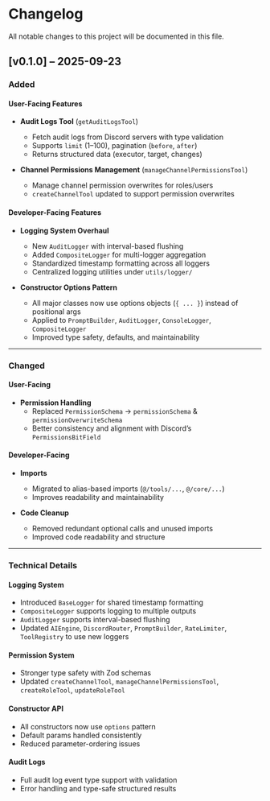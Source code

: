 # Changelog

All notable changes to this project will be documented in this file.

## [v0.1.0] – 2025-09-23

### Added

#### User-Facing Features
- **Audit Logs Tool** (`getAuditLogsTool`)  
  - Fetch audit logs from Discord servers with type validation  
  - Supports `limit` (1–100), pagination (`before`, `after`)  
  - Returns structured data (executor, target, changes)  

- **Channel Permissions Management** (`manageChannelPermissionsTool`)  
  - Manage channel permission overwrites for roles/users  
  - `createChannelTool` updated to support permission overwrites  

#### Developer-Facing Features
- **Logging System Overhaul**  
  - New `AuditLogger` with interval-based flushing  
  - Added `CompositeLogger` for multi-logger aggregation  
  - Standardized timestamp formatting across all loggers  
  - Centralized logging utilities under `utils/logger/`  

- **Constructor Options Pattern**  
  - All major classes now use options objects (`{ ... }`) instead of positional args  
  - Applied to `PromptBuilder`, `AuditLogger`, `ConsoleLogger`, `CompositeLogger`  
  - Improved type safety, defaults, and maintainability  

---

### Changed

#### User-Facing
- **Permission Handling**  
  - Replaced `PermissionSchema` → `permissionSchema` & `permissionOverwriteSchema`  
  - Better consistency and alignment with Discord’s `PermissionsBitField`  

#### Developer-Facing
- **Imports**  
  - Migrated to alias-based imports (`@/tools/...`, `@/core/...`)  
  - Improves readability and maintainability  

- **Code Cleanup**  
  - Removed redundant optional calls and unused imports  
  - Improved code readability and structure  

---

### Technical Details

#### Logging System
- Introduced `BaseLogger` for shared timestamp formatting  
- `CompositeLogger` supports logging to multiple outputs  
- `AuditLogger` supports interval-based flushing  
- Updated `AIEngine`, `DiscordRouter`, `PromptBuilder`, `RateLimiter`, `ToolRegistry` to use new loggers  

#### Permission System
- Stronger type safety with Zod schemas  
- Updated `createChannelTool`, `manageChannelPermissionsTool`, `createRoleTool`, `updateRoleTool`  

#### Constructor API
- All constructors now use `options` pattern  
- Default params handled consistently  
- Reduced parameter-ordering issues  

#### Audit Logs
- Full audit log event type support with validation  
- Error handling and type-safe structured results  
